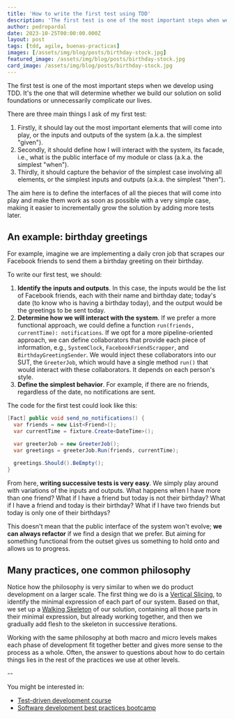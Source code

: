 ```yaml
---
title: 'How to write the first test using TDD'
description: 'The first test is one of the most important steps when we develop software using TDD.'
author: pedropardal
date: 2023-10-25T00:00:00.000Z
layout: post
tags: [tdd, agile, buenas-practicas]
images: [/assets/img/blog/posts/birthday-stock.jpg]
featured_image: /assets/img/blog/posts/birthday-stock.jpg
card_image: /assets/img/blog/posts/birthday-stock.jpg
---
```


The first test is one of the most important steps when we develop using TDD. It's the one that will determine whether we build our solution on solid foundations or unnecessarily complicate our lives.

There are three main things I ask of my first test:

1. Firstly, it should lay out the most important elements that will come into play, or the inputs and outputs of the system (a.k.a. the simplest "given").
2. Secondly, it should define how I will interact with the system, its facade, i.e., what is the public interface of my module or class (a.k.a. the simplest "when").
3. Thirdly, it should capture the behavior of the simplest case involving all elements, or the simplest inputs and outputs (a.k.a. the simplest "then").

The aim here is to define the interfaces of all the pieces that will come into play and make them work as soon as possible with a very simple case, making it easier to incrementally grow the solution by adding more tests later.

## An example: birthday greetings

For example, imagine we are implementing a daily cron job that scrapes our Facebook friends to send them a birthday greeting on their birthday.

To write our first test, we should:

1. **Identify the inputs and outputs**. In this case, the inputs would be the list of Facebook friends, each with their name and birthday date; today's date (to know who is having a birthday today), and the output would be the greetings to be sent today.
2. **Determine how we will interact with the system**. If we prefer a more functional approach, we could define a function `run(friends, currentTime): notifications`. If we opt for a more pipeline-oriented approach, we can define collaborators that provide each piece of information, e.g., `SystemClock`, `FacebookFriendScrapper`, and `BirthdayGreetingSender`. We would inject these collaborators into our SUT, the `GreeterJob`, which would have a single method `run()` that would interact with these collaborators. It depends on each person's style.
3. **Define the simplest behavior**. For example, if there are no friends, regardless of the date, no notifications are sent.

The code for the first test could look like this:
```csharp
[Fact] public void send_no_notifications() {
  var friends = new List<Friend>();
  var currentTime = fixture.Create<DateTime>();

  var greeterJob = new GreeterJob();
  var greetings = greeterJob.Run(friends, currentTime);

  greetings.Should().BeEmpty();
}
```

From here, **writing successive tests is very easy**. We simply play around with variations of the inputs and outputs. What happens when I have more than one friend? What if I have a friend but today is not their birthday? What if I have a friend and today is their birthday? What if I have two friends but today is only one of their birthdays?

This doesn't mean that the public interface of the system won't evolve; **we can always refactor** if we find a design that we prefer. But aiming for something functional from the outset gives us something to hold onto and allows us to progress.

## Many practices, one common philosophy

Notice how the philosophy is very similar to when we do product development on a larger scale. The first thing we do is a [Vertical Slicing](https://abrahamvallez.medium.com/vertical-slicing-i-desaprende-lo-que-sabes-sobre-user-stories-y-pon-el-foco-en-desarrollo-b859c5827326), to identify the minimal expression of each part of our system. Based on that, we set up a [Walking Skeleton](https://wiki.c2.com/?WalkingSkeleton) of our solution, containing all those parts in their minimal expression, but already working together, and then we gradually add flesh to the skeleton in successive iterations.

Working with the same philosophy at both macro and micro levels makes each phase of development fit together better and gives more sense to the process as a whole. Often, the answer to questions about how to do certain things lies in the rest of the practices we use at other levels.

--

You might be interested in:

- [Test-driven development course](https://www.exeal.com/cursos/test-driven-development/)
- [Software development best practices bootcamp](https://www.exeal.com/bootcamp-buenas-practicas/)
